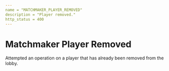 ```yaml
---
name = "MATCHMAKER_PLAYER_REMOVED"
description = "Player removed."
http_status = 400
---
```


# Matchmaker Player Removed

Attempted an operation on a player that has already been removed from the lobby.
